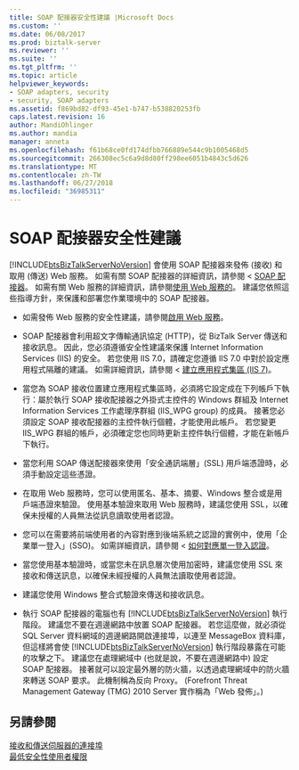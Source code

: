 ```yaml
---
title: SOAP 配接器安全性建議 |Microsoft Docs
ms.custom: ''
ms.date: 06/08/2017
ms.prod: biztalk-server
ms.reviewer: ''
ms.suite: ''
ms.tgt_pltfrm: ''
ms.topic: article
helpviewer_keywords:
- SOAP adapters, security
- security, SOAP adapters
ms.assetid: f869bd82-df93-45e1-b747-b538820253fb
caps.latest.revision: 16
author: MandiOhlinger
ms.author: mandia
manager: anneta
ms.openlocfilehash: f61b68ce0fd174dfbb766889e544c9b1005468d5
ms.sourcegitcommit: 266308ec5c6a9d8d80ff298ee6051b4843c5d626
ms.translationtype: MT
ms.contentlocale: zh-TW
ms.lasthandoff: 06/27/2018
ms.locfileid: "36985311"
---
```

# <a name="soap-adapter-security-recommendations"></a>SOAP 配接器安全性建議
[!INCLUDE[btsBizTalkServerNoVersion](../includes/btsbiztalkservernoversion-md.md)] 會使用 SOAP 配接器來發佈 (接收) 和取用 (傳送) Web 服務。 如需有關 SOAP 配接器的詳細資訊，請參閱 < [SOAP 配接器](../core/soap-adapter.md)。 如需有關 Web 服務的詳細資訊，請參閱[使用 Web 服務的](../core/using-web-services.md)。 建議您依照這些指導方針，來保護和部署您作業環境中的 SOAP 配接器。  
  
- 如需發佈 Web 服務的安全性建議，請參閱[啟用 Web 服務](../core/enabling-web-services.md)。  
  
- SOAP 配接器會利用超文字傳輸通訊協定 (HTTP)，從 BizTalk Server 傳送和接收訊息。 因此，您必須遵循安全性建議來保護 Internet Information Services (IIS) 的安全。 若您使用 IIS 7.0，請確定您遵循 IIS 7.0 中對於設定應用程式隔離的建議。 如需詳細資訊，請參閱 <<c0> [ 建立應用程式集區 (IIS 7)](http://go.microsoft.com/fwlink/?LinkId=196674)。  
  
- 當您為 SOAP 接收位置建立應用程式集區時，必須將它設定成在下列帳戶下執行：屬於執行 SOAP 接收配接器之外掛式主控件的 Windows 群組及 Internet Information Services 工作處理序群組 (IIS_WPG group) 的成員。 接著您必須設定 SOAP 接收配接器的主控件執行個體，才能使用此帳戶。 若您變更 IIS_WPG 群組的帳戶，必須確定您也同時更新主控件執行個體，才能在新帳戶下執行。  
  
- 當您利用 SOAP 傳送配接器來使用「安全通訊端層」(SSL) 用戶端憑證時，必須手動設定這些憑證。  
  
- 在取用 Web 服務時，您可以使用匿名、基本、摘要、Windows 整合或是用戶端憑證來驗證。 使用基本驗證來取用 Web 服務時，建議您使用 SSL，以確保未授權的人員無法從訊息讀取使用者認證。  
  
- 您可以在需要將前端使用者的內容對應到後端系統之認證的實例中，使用「企業單一登入」(SSO)。 如需詳細資訊，請參閱 <<c0> [ 如何對應單一登入認證](../core/how-to-map-single-sign-on-credentials.md)。  
  
- 當您使用基本驗證時，或當您未在訊息層次使用加密時，建議您使用 SSL 來接收和傳送訊息，以確保未經授權的人員無法讀取使用者認證。  
  
- 建議您使用 Windows 整合式驗證來傳送和接收訊息。  
  
- 執行 SOAP 配接器的電腦也有 [!INCLUDE[btsBizTalkServerNoVersion](../includes/btsbiztalkservernoversion-md.md)] 執行階段。 建議您不要在週邊網路中放置 SOAP 配接器。 若您這麼做，就必須從 SQL Server 資料網域的週邊網路開啟連接埠，以連至 MessageBox 資料庫，但這樣將會使 [!INCLUDE[btsBizTalkServerNoVersion](../includes/btsbiztalkservernoversion-md.md)] 執行階段暴露在可能的攻擊之下。 建議您在處理網域中 (也就是說，不要在週邊網路中) 設定 SOAP 配接器。 接著就可以設定最外層的防火牆，以透過處理網域中的防火牆來轉送 SOAP 要求。 此機制稱為反向 Proxy。 (Forefront Threat Management Gateway (TMG) 2010 Server 實作稱為「Web 發佈」。)  
  
## <a name="see-also"></a>另請參閱  
 [接收和傳送伺服器的連接埠](../core/ports-for-the-receive-and-send-servers.md)   
 [最低安全性使用者權限](../core/minimum-security-user-rights.md)